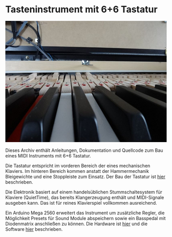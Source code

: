 # Tasteninstrument mit 6+6 Tastatur

![](mechanics/799px-Stoppleiste_hinten.JPG)

Dieses Archiv enthält Anleitungen, Dokumentation und Quellcode zum Bau eines MIDI Instruments mit 6+6 Tastatur. 

Die Tastatur entspricht im vorderen Bereich der eines mechanischen Klaviers. Im hinteren Bereich kommen anstatt der Hammermechanik Bleigewichte und eine Stoppleiste zum Einsatz. Der Bau der Tastatur ist [hier](mechanics/README.md) beschrieben.

Die Elektronik basiert auf einem handelsüblichen Stummschaltesystem für Klaviere (QuietTime), das bereits Klangerzeugung enthält und MIDI-Signale ausgeben kann. Das ist für reines Klavierspiel vollkommen ausreichend. 

Ein Arduino Mega 2560 erweitert das Instrument um zusätzliche Regler, die Möglichkeit Presets für Sound Module abspeichern sowie ein Basspedal mit Diodenmatrix anschließen zu können. Die Hardware ist [hier](electronics/README.md) und die Software [hier](software/README.md) beschrieben.
